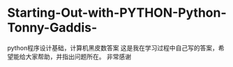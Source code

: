 # Starting-Out-with-PYTHON-Python-Tonny-Gaddis-
python程序设计基础，计算机黑皮数答案
这是我在学习过程中自己写的答案，希望能给大家帮助，并指出问题所在。
非常感谢
